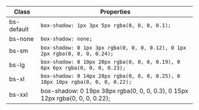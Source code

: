 

| Class      | Properties                                                                      |
| ---------- | ------------------------------------------------------------------------------- |
| bs-default | `box-shadow: 1px 3px 5px rgba(0, 0, 0, 0.1);`                                   |
| bs-none    | `box-shadow: none;`                                                             |
| bs-sm      | `box-shadow: 0 1px 3px rgba(0, 0, 0, 0.12), 0 1px 2px rgba(0, 0, 0, 0.24);`     |
| bs-lg      | `box-shadow: 0 10px 20px rgba(0, 0, 0, 0.19), 0 6px 6px rgba(0, 0, 0, 0.23);`   |
| bs-xl      | `box-shadow: 0 14px 28px rgba(0, 0, 0, 0.25), 0 10px 10px rgba(0, 0, 0, 0.22);` |
| bs-xxl     | box-shadow: 0 19px 38px rgba(0, 0, 0, 0.3), 0 15px 12px rgba(0, 0, 0, 0.22);    |


